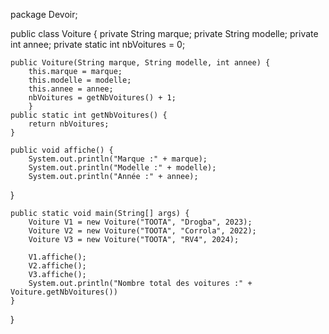 


package Devoir;

public class Voiture {
	private String marque;
	private String modelle;
	private int annee;
	private static int nbVoitures = 0;
	
	public Voiture(String marque, String modelle, int annee) {
		this.marque = marque;
		this.modelle = modelle;
		this.annee = annee;
		nbVoitures = getNbVoitures() + 1;
		}
	public static int getNbVoitures() {
		return nbVoitures;
	}
	
	public void affiche() {
		System.out.println("Marque :" + marque);
		System.out.println("Modelle :" + modelle);
		System.out.println("Année :" + annee);
}
	
	public static void main(String[] args) {
		Voiture V1 = new Voiture("TOOTA", "Drogba", 2023);
		Voiture V2 = new Voiture("TOOTA", "Corrola", 2022);
		Voiture V3 = new Voiture("TOOTA", "RV4", 2024);
		
		V1.affiche();
		V2.affiche();
		V3.affiche();
		System.out.println("Nombre total des voitures :" + Voiture.getNbVoitures())
	}

}